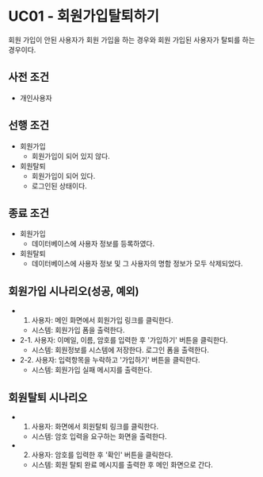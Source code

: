 # UC01 - 회원가입탈퇴하기
회원 가입이 안된 사용자가 회원 가입을 하는 경우와
회원 가입된 사용자가 탈퇴를 하는 경우이다.

## 사전 조건
- 개인사용자

## 선행 조건
- 회원가입
  - 회원가입이 되어 있지 않다.
- 회원탈퇴
  - 회원가입이 되어 있다.
  - 로그인된 상태이다.

## 종료 조건
- 회원가입
  - 데이터베이스에 사용자 정보를 등록하였다.
- 회원탈퇴
  - 데이터베이스에 사용자 정보 및 그 사용자의 명함 정보가 모두 삭제되었다.

## 회원가입 시나리오(성공, 예외)
- 1. 사용자: 메인 화면에서 회원가입 링크를 클릭한다.
   - 시스템: 회원가입 폼을 출력한다.
- 2-1. 사용자: 이메일, 이름, 암호를 입력한 후 '가입하기' 버튼을 클릭한다.
   - 시스템: 회원정보를 시스템에 저장한다. 로그인 폼을 출력한다.
- 2-2. 사용자: 입력항목을 누락하고 '가입하기' 버튼을 클릭한다.
   - 시스템: 회원가입 실패 메시지를 출력한다.

## 회원탈퇴 시나리오
- 1. 사용자: 화면에서 회원탈퇴 링크를 클릭한다.
   - 시스템: 암호 입력을 요구하는 화면을 출력한다.
- 2. 사용자: 암호를 입력한 후 '확인' 버튼을 클릭한다.
   - 시스템: 회원 탈퇴 완료 메시지를 출력한 후 메인 화면으로 간다.
